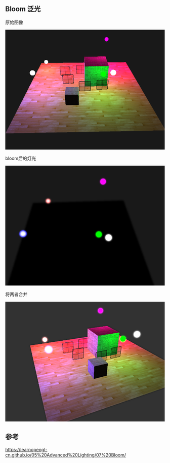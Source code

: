 ## Bloom 泛光

原始图像

![image-20211210171051601](images/image-20211210171051601.png)

bloom后的灯光

![image-20211210171153599](images/image-20211210171153599.png)

将两者合并

![image-20211210171309447](images/image-20211210171309447.png)



## 参考

https://learnopengl-cn.github.io/05%20Advanced%20Lighting/07%20Bloom/

